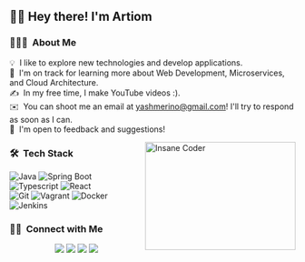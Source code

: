 <h2>👋🏻 Hey there! I'm Artiom</h2>

### 👨🏻‍💻 &nbsp;About Me

💡 &nbsp;I like to explore new technologies and develop applications.\
🌱 &nbsp;I'm on track for learning more about Web Development, Microservices, and Cloud Architecture.\
✍️ &nbsp;In my free time, I make YouTube videos :).\
✉️ &nbsp;You can shoot me an email at yashmerino@gmail.com! I'll try to respond as soon as I can.\
📄 &nbsp;I'm open to feedback and suggestions!

<img alt="Insane Coder" src="https://mir-s3-cdn-cf.behance.net/project_modules/max_1200/06f21a161921919.63cd7887d0a70.gif" width=265 height=190 align="right"/>

### 🛠 &nbsp;Tech Stack

![Java](https://img.shields.io/badge/Java-ED8B00?style=for-the-badge&logo=java&logoColor=white)
![Spring Boot](https://img.shields.io/badge/Spring%20Boot-6DB33F.svg?style=for-the-badge&logo=Spring-Boot&logoColor=white) <br>
![Typescript](https://img.shields.io/badge/TypeScript-3178C6.svg?style=for-the-badge&logo=TypeScript&logoColor=white)
![React](https://img.shields.io/badge/React-61DAFB.svg?style=for-the-badge&logo=React&logoColor=black) <br>
![Git](https://img.shields.io/badge/Git-F05032.svg?style=for-the-badge&logo=Git&logoColor=white)
![Vagrant](https://img.shields.io/badge/Vagrant-1868F2.svg?style=for-the-badge&logo=Vagrant&logoColor=white)
![Docker](https://img.shields.io/badge/Docker-2496ED.svg?style=for-the-badge&logo=Docker&logoColor=white)
![Jenkins](https://img.shields.io/badge/Jenkins-D24939.svg?style=for-the-badge&logo=Jenkins&logoColor=white)

### 🤝🏻 &nbsp;Connect with Me

<p align="center">
<a href="https://www.youtube.com/channel/UCck-QH5C2w0JyIH2IJo6Ulw"><img src="https://img.shields.io/badge/YouTube-FF0000.svg?style=for-the-badge&logo=YouTube&logoColor=white"/></a>
<a href="https://www.linkedin.com/in/artiombozieac/"><img src="https://img.shields.io/badge/LinkedIn-0A66C2.svg?style=for-the-badge&logo=LinkedIn&logoColor=white"/></a>
<a href="https://discord.com/invite/qyWFarPZgx"><img src="https://img.shields.io/badge/Discord-5865F2.svg?style=for-the-badge&logo=Discord&logoColor=white"/></a>
<a href="https://leetcode.com/Yashmerino/"><img src="https://img.shields.io/badge/LeetCode-FFA116.svg?style=for-the-badge&logo=LeetCode&logoColor=white"/></a>
